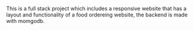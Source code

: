 This is a full stack project which includes a responsive website that has a layout and functionality of a food ordereing website, the backend is made with momgodb.
